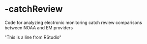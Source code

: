 # -catchReview
Code for analyzing electronic monitoring catch review comparisons between NOAA and EM providers

"This is a line from RStudio"